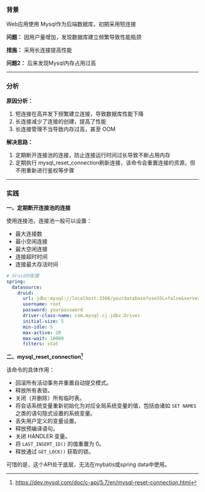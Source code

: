 ### 背景

Web应用使用 Mysql作为后端数据库，初期采用短连接

**问题：**
因用户量增加，发现数据库建立频繁导致性能瓶颈

**措施：**
采用长连接提高性能

**问题2：**
后来发现Mysql内存占用过高

---

### 分析

**原因分析：**

1. 短连接在高并发下频繁建立连接，导致数据库性能下降
2. 长连接减少了连接的创建，提高了性能
3. 长连接管理不当导致内存过高，甚至 OOM

**解决思路：**

1. 定期断开连接池的连接，防止连接运行时间过长导致不断占用内存
2. 定期执行 mysql_reset_connection刷新连接，该命令会重置连接的资源，但不用重新进行鉴权等步骤

------

### 实践

**一、定期断开连接池的连接**

使用连接池，连接池一般可以设置：

- 最大连接数
- 最小空闲连接
- 最大空闲连接
- 连接超时时间
- 连接最大存活时间

```yaml
# druid的配置
spring:  
  datasource:  
    druid:  
      url: jdbc:mysql://localhost:3306/yourdatabase?useSSL=false&serverTimezone=UTC  
      username: root  
      password: yourpassword  
      driver-class-name: com.mysql.cj.jdbc.Driver  
      initial-size: 5  
      min-idle: 5  
      max-active: 20  
      max-wait: 10000  
      filters: stat
```



**二、mysql_reset_connection[^1]**

该命令的具体作用：

- 回滚所有活动事务并重置自动提交模式。
- 释放所有表锁。
- 关闭（并删除）所有临时表。
- 将会话系统变量重新初始化为对应全局系统变量的值，包括由诸如 `SET NAMES` 之类的语句隐式设置的系统变量。
- 丢失用户定义的变量设置。
- 释放预编译语句。
- 关闭 HANDLER 变量。
- 将 `LAST_INSERT_ID()` 的值重置为 0。
- 释放通过 `GET_LOCK()` 获取的锁。

可惜的是，这个API处于底层，无法在mybatis或spring data中使用。



[^1]: https://dev.mysql.com/doc/c-api/5.7/en/mysql-reset-connection.html